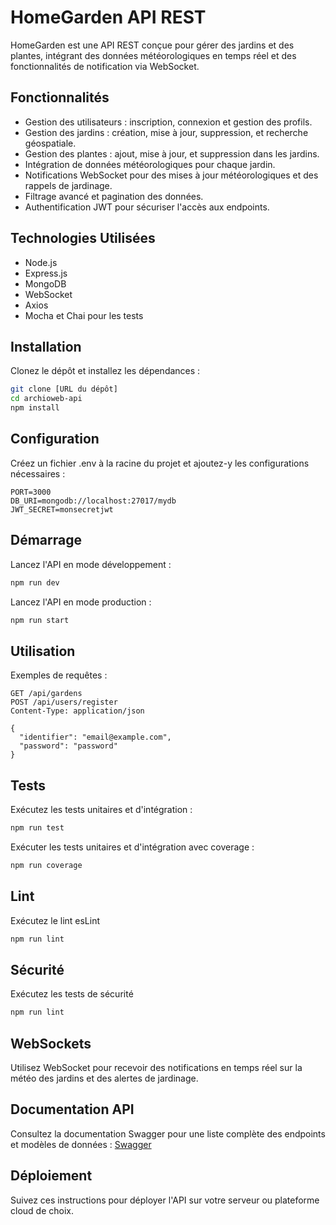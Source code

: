 # HomeGarden API REST

HomeGarden est une API REST conçue pour gérer des jardins et des plantes, intégrant des données météorologiques en temps réel et des fonctionnalités de notification via WebSocket.

## Fonctionnalités

- Gestion des utilisateurs : inscription, connexion et gestion des profils.
- Gestion des jardins : création, mise à jour, suppression, et recherche géospatiale.
- Gestion des plantes : ajout, mise à jour, et suppression dans les jardins.
- Intégration de données météorologiques pour chaque jardin.
- Notifications WebSocket pour des mises à jour météorologiques et des rappels de jardinage.
- Filtrage avancé et pagination des données.
- Authentification JWT pour sécuriser l'accès aux endpoints.

## Technologies Utilisées

- Node.js
- Express.js
- MongoDB
- WebSocket
- Axios
- Mocha et Chai pour les tests

## Installation

Clonez le dépôt et installez les dépendances :

```bash
git clone [URL du dépôt]
cd archioweb-api
npm install
```

## Configuration

Créez un fichier .env à la racine du projet et ajoutez-y les configurations nécessaires :
```env
PORT=3000
DB_URI=mongodb://localhost:27017/mydb
JWT_SECRET=monsecretjwt
```

## Démarrage
Lancez l'API en mode développement :
```bash
npm run dev
```
Lancez l'API en mode production :
```bash
npm run start
```

## Utilisation
Exemples de requêtes :
```http
GET /api/gardens
POST /api/users/register
Content-Type: application/json

{
  "identifier": "email@example.com",
  "password": "password"
}
```

## Tests
Exécutez les tests unitaires et d'intégration :
```bash
npm run test
```
Exécuter les tests unitaires et d'intégration avec coverage :
```bash
npm run coverage
```

## Lint
Exécutez le lint esLint
```bash
npm run lint
```

## Sécurité
Exécutez les tests de sécurité
```bash
npm run lint
```

## WebSockets
Utilisez WebSocket pour recevoir des notifications en temps réel sur la météo des jardins et des alertes de jardinage.

## Documentation API
Consultez la documentation Swagger pour une liste complète des endpoints et modèles de données : [Swagger](https://homegarden.onrender.com/api-docs/)

## Déploiement
Suivez ces instructions pour déployer l'API sur votre serveur ou plateforme cloud de choix.

